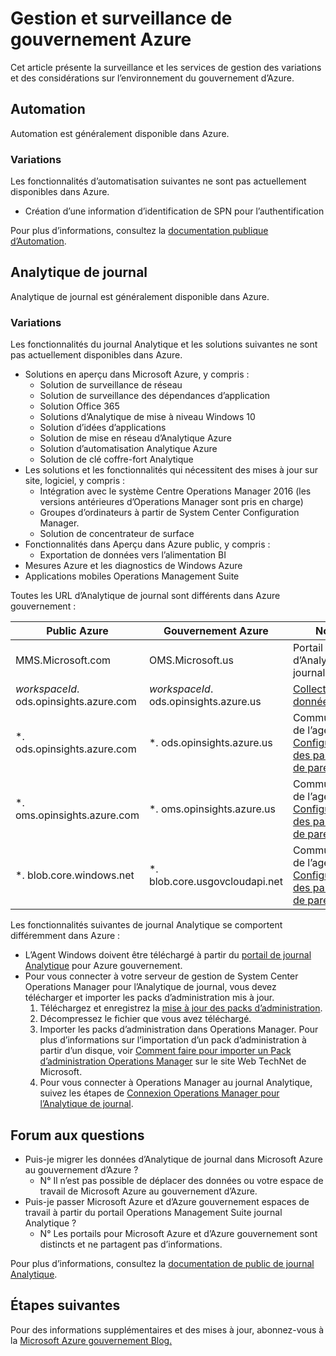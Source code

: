 <properties
    pageTitle="Documentation de gouvernement Azure | Microsoft Azure"
    description="Cela fournit une comparaison des fonctionnalités et des conseils sur le développement d’applications pour Azure gouvernement."
    services="Azure-Government"
    cloud="gov"
    documentationCenter=""
    authors="ryansoc"
    manager="zakramer"
    editor=""/>

<tags
    ms.service="multiple"
    ms.devlang="na"
    ms.topic="article"
    ms.tgt_pltfrm="na"
    ms.workload="azure-government"
    ms.date="10/25/2016"
    ms.author="ryansoc"/>


#  <a name="azure-government-monitoring-and-management"></a>Gestion et surveillance de gouvernement Azure

Cet article présente la surveillance et les services de gestion des variations et des considérations sur l’environnement du gouvernement d’Azure.

## <a name="automation"></a>Automation

Automation est généralement disponible dans Azure.

### <a name="variations"></a>Variations

Les fonctionnalités d’automatisation suivantes ne sont pas actuellement disponibles dans Azure.

+ Création d’une information d’identification de SPN pour l’authentification

Pour plus d’informations, consultez la [documentation publique d’Automation](../automation/automation-intro.md).

## <a name="log-analytics"></a>Analytique de journal

Analytique de journal est généralement disponible dans Azure.

### <a name="variations"></a>Variations

Les fonctionnalités du journal Analytique et les solutions suivantes ne sont pas actuellement disponibles dans Azure.

+ Solutions en aperçu dans Microsoft Azure, y compris :
  - Solution de surveillance de réseau
  - Solution de surveillance des dépendances d’application
  - Solution Office 365
  - Solutions d’Analytique de mise à niveau Windows 10
  - Solution d’idées d’applications
  - Solution de mise en réseau d’Analytique Azure
  - Solution d’automatisation Analytique Azure
  - Solution de clé coffre-fort Analytique
+ Les solutions et les fonctionnalités qui nécessitent des mises à jour sur site, logiciel, y compris :
  - Intégration avec le système Centre Operations Manager 2016 (les versions antérieures d’Operations Manager sont pris en charge)
  - Groupes d’ordinateurs à partir de System Center Configuration Manager.
  - Solution de concentrateur de surface
+ Fonctionnalités dans Aperçu dans Azure public, y compris :
  - Exportation de données vers l’alimentation BI
+ Mesures Azure et les diagnostics de Windows Azure
+ Applications mobiles Operations Management Suite

Toutes les URL d’Analytique de journal sont différents dans Azure gouvernement :

| Public Azure | Gouvernement Azure | Notes |
|--------------|------------------|-------|
| MMS.Microsoft.com | OMS.Microsoft.us | Portail d’Analytique de journal |
| *workspaceId*. ods.opinsights.azure.com | *workspaceId*. ods.opinsights.azure.us | [Collecteur de données API](../log-analytics/log-analytics-data-collector-api.md) 
| \*. ods.opinsights.azure.com | \*. ods.opinsights.azure.us | Communication de l’agent - [Configuration des paramètres de pare-feu](../log-analytics/log-analytics-proxy-firewall.md) |
| \*. oms.opinsights.azure.com | \*. oms.opinsights.azure.us | Communication de l’agent - [Configuration des paramètres de pare-feu](../log-analytics/log-analytics-proxy-firewall.md) |
| \*. blob.core.windows.net | \*. blob.core.usgovcloudapi.net | Communication de l’agent - [Configuration des paramètres de pare-feu](../log-analytics/log-analytics-proxy-firewall.md) |


Les fonctionnalités suivantes de journal Analytique se comportent différemment dans Azure :

+ L’Agent Windows doivent être téléchargé à partir du [portail de journal Analytique](https://oms.microsoft.us) pour Azure gouvernement.
+ Pour vous connecter à votre serveur de gestion de System Center Operations Manager pour l’Analytique de journal, vous devez télécharger et importer les packs d’administration mis à jour.
  1. Téléchargez et enregistrez la [mise à jour des packs d’administration](http://go.microsoft.com/fwlink/?LinkId=828749).
  2. Décompressez le fichier que vous avez téléchargé.
  3. Importer les packs d’administration dans Operations Manager. Pour plus d’informations sur l’importation d’un pack d’administration à partir d’un disque, voir [Comment faire pour importer un Pack d’administration Operations Manager](http://technet.microsoft.com/library/hh212691.aspx) sur le site Web TechNet de Microsoft.
  4. Pour vous connecter à Operations Manager au journal Analytique, suivez les étapes de [Connexion Operations Manager pour l’Analytique de journal](../log-analytics/log-analytics-om-agents.md).


## <a name="frequently-asked-questions"></a>Forum aux questions

+ Puis-je migrer les données d’Analytique de journal dans Microsoft Azure au gouvernement d’Azure ?
  - N° Il n’est pas possible de déplacer des données ou votre espace de travail de Microsoft Azure au gouvernement d’Azure.
+ Puis-je passer Microsoft Azure et d’Azure gouvernement espaces de travail à partir du portail Operations Management Suite journal Analytique ?
  - N° Les portails pour Microsoft Azure et d’Azure gouvernement sont distincts et ne partagent pas d’informations.

Pour plus d’informations, consultez la [documentation de public de journal Analytique](../log-analytics/log-analytics-overview.md).

## <a name="next-steps"></a>Étapes suivantes

Pour des informations supplémentaires et des mises à jour, abonnez-vous à la <a href="https://blogs.msdn.microsoft.com/azuregov/">Microsoft Azure gouvernement Blog.</a>
